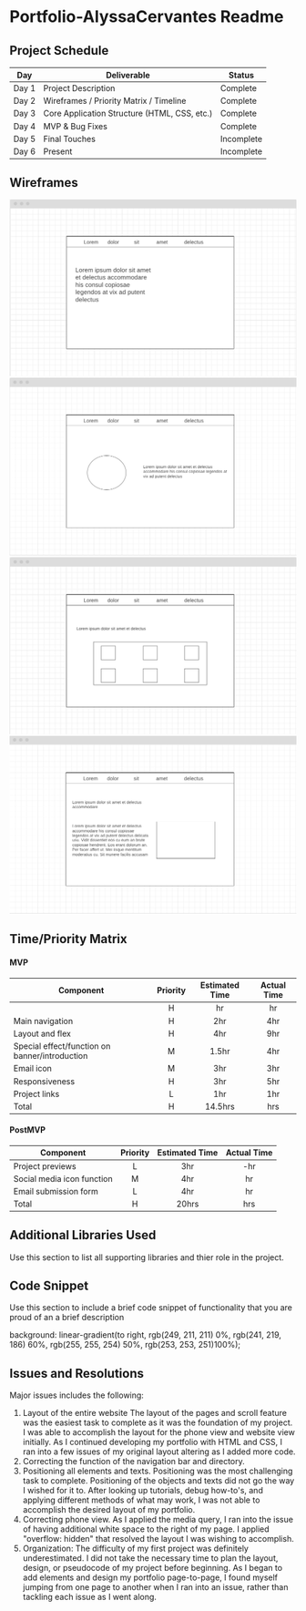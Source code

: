 # Portfolio-AlyssaCervantes Readme 


## Project Schedule

|  Day | Deliverable | Status
|---|---| ---|
|Day 1| Project Description | Complete
|Day 2| Wireframes / Priority Matrix / Timeline | Complete
|Day 3| Core Application Structure (HTML, CSS, etc.) | Complete
|Day 4| MVP & Bug Fixes | Complete
|Day 5| Final Touches | Incomplete
|Day 6| Present | Incomplete

## Wireframes
![](images/Screen%20Shot%202022-09-28%20at%208.49.06%20PM.png)
![](images/Screen%20Shot%202022-09-28%20at%208.51.11%20PM.png)
![](images/Screen%20Shot%202022-09-28%20at%208.54.01%20PM.png)
![](images/Screen%20Shot%202022-09-28%20at%208.56.50%20PM.png)


## Time/Priority Matrix 

#### MVP
| Component | Priority | Estimated Time | Actual Time |
| --- | :---: |  :---: | :---: | 
|  | H | hr | hr |
| Main navigation | H | 2hr | 4hr |
| Layout and flex | H | 4hr | 9hr | 
| Special effect/function on banner/introduction | M | 1.5hr|  4hr | 
| Email icon| M | 3hr | 3hr|
| Responsiveness | H | 3hr | 5hr | hr |
| Project links | L | 1hr |  1hr |
| Total | H | 14.5hrs| hrs | 26 hrs


#### PostMVP
| Component | Priority | Estimated Time | Actual Time |
| --- | :---: |  :---: | :---: | 
| Project previews | L | 3hr | -hr | hr |
| Social media icon function | M | 4hr | hr |
| Email submission form | L | 4hr | hr |
| Total | H | 20hrs| hrs |


## Additional Libraries Used

 Use this section to list all supporting libraries and thier role in the project. 

## Code Snippet

Use this section to include a brief code snippet of functionality that you are proud of an a brief description  

background: linear-gradient(to right,
        rgb(249, 211, 211) 0%,
        rgb(241, 219, 186) 60%,
        rgb(255, 255, 254) 50%,
        rgb(253, 253, 251)100%); 

## Issues and Resolutions

 Major issues includes the following: 
 1. Layout of the entire website
	The layout of the pages and scroll feature was the easiest task to complete as it was the foundation of my project. I was able to accomplish the layout for the phone view and website view initially. As I continued developing my portfolio with HTML and CSS, I ran into a few issues of my original layout altering as I added more code. 
 2. Correcting the function of the navigation bar and directory.
 3. Positioning all elements and texts.
	Positioning was the most challenging task to complete. Positioning of the objects and texts did not go the way I wished for it to. After looking up tutorials, debug how-to's, and applying different methods of what may work, I was not able to accomplish the desired layout of my portfolio. 
4. Correcting phone view. 
	As I applied the media query, I ran into the issue of having additional white space to the right of my page. I applied "overflow: hidden" that resolved the layout I was wishing to accomplish. 
5. Organization: 
	The difficulty of my first project was definitely underestimated. I did not take the necessary time to plan the layout, design, or pseudocode of my project before beginning. As I began to add elements and design my portfolio page-to-page, I found myself jumping from one page to another when I ran into an issue, rather than tackling each issue as I went along. 